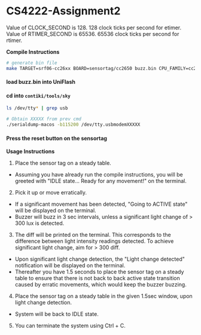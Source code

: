 # CS4222-Assignment2
Value of CLOCK_SECOND is 128. 128 clock ticks per second for etimer. 
Value of RTIMER_SECOND is 65536. 65536 clock ticks per second for rtimer. 

**Compile Instructions**
```bash
# generate bin file
make TARGET=srf06-cc26xx BOARD=sensortag/cc2650 buzz.bin CPU_FAMILY=cc26xx
``` 
#### load buzz.bin into UniFlash

#### cd into `contiki/tools/sky`

```bash 
ls /dev/tty* | grep usb
```

```bash
# Obtain XXXXX from prev cmd
./serialdump-macos -b115200 /dev/tty.usbmodemXXXXX
```

#### Press the reset button on the sensortag

**Usage Instructions**
1) Place the sensor tag on a steady table.
- Assuming you have already run the compile instructions, you will be greeted with "IDLE state... Ready for any movement!" on the terminal. 
2) Pick it up or move erratically.
- If a significant movement has been detected, "Going to ACTIVE state" will be displayed on the terminal. 
- Buzzer will buzz in 3 sec intervals, unless a significant light change of > 300 lux is detected. 
3) The diff will be printed on the terminal. This corresponds to the difference between light intensity readings detected. To achieve significant light change, aim for > 300 diff.
- Upon significant light change detection, the "Light change detected" notification will be displayed on the terminal. 
- Thereafter you have 1.5 seconds to place the sensor tag on a steady table to ensure that there is not back to back active state transition caused by erratic movements, which would keep the buzzer buzzing. 
4) Place the sensor tag on a steady table in the given 1.5sec window, upon light change detection.
- System will be back to IDLE state.
5) You can terminate the system using Ctrl + C. 


